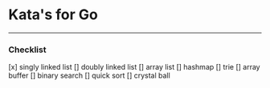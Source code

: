 # Kata's for Go
___

### Checklist
[x] singly linked list
[] doubly linked list
[] array list
[] hashmap
[] trie
[] array buffer
[] binary search
[] quick sort
[] crystal ball


